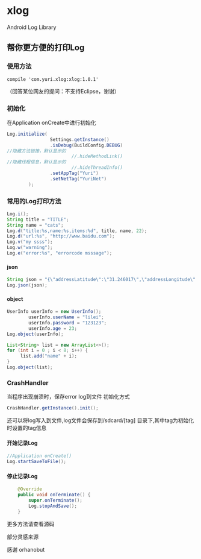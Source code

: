 # xlog
Android Log Library

## 帮你更方便的打印Log

### 使用方法
```grovvy
compile 'com.yuri.xlog:xlog:1.0.1'
```

（回答某位网友的提问：不支持Eclipse，谢谢）

### 初始化

在Application onCreate中进行初始化

```java
Log.initialize(
                Settings.getInstance()
                .isDebug(BuildConfig.DEBUG)
//隐藏方法链接，默认显示的
                        //.hideMethodLink()
//隐藏线程信息，默认显示的
                        //.hideThreadInfo()
                .setAppTag("Yuri")
                .setNetTag("YuriNet")
        );
```

### 常用的Log打印方法
```java
Log.i();
String title = "TITLE";
String name = "cats";
Log.d("title:%s,name:%s,items:%d", title, name, 22);
Log.d("url:%s", "http://www.baidu.com");
Log.v("my ssss");
Log.w("warning");
Log.e("error:%s", "errorcode msssage");
```
#### json

```java
String json = "{\"addressLatitude\":\"31.246017\",\"addressLongitude\":\"121.609757\",\"city\":\"上海市\",\"province\":\"上海市\",\"header\":{\"clientVersion\":\"1.0.01\",\"requestTime\":1464845832926,\"serviceVersion\":\"1.0\",\"sourceID\":\"1000\",\"userToken\":\"24a4012f-d0de-44f7-9a21-24b62de13f9d\"}}";
Log.json(json);
```

#### object

```java
UserInfo userInfo = new UserInfo();
        userInfo.userName = "lilei";
        userInfo.password = "123123";
        userInfo.age = 23;
Log.object(userInfo);

List<String> list = new ArrayList<>();
for (int i = 0 ; i < 8; i++) {
     list.add("name" + i);
}
Log.object(list);
```

### CrashHandler
当程序出现崩溃时，保存error log到文件
初始化方式
```java
CrashHandler.getInstance().init();
```

还可以将log写入到文件,log文件会保存到/sdcard/[tag] 目录下,其中tag为初始化时设置的tag信息
#### 开始记录Log
```java
//Application onCreate()
Log.startSaveToFile();
```

#### 停止记录Log
```java
    @Override
    public void onTerminate() {
        super.onTerminate();
        Log.stopAndSave();
    }
```
更多方法请查看源码

部分灵感来源

感谢 orhanobut
